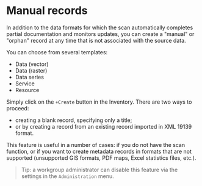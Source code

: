 # Manual records

In addition to the data formats for which the scan automatically completes partial documentation and monitors updates, you can create a "manual" or "orphan" record at any time that is not associated with the source data.

You can choose from several templates:

* Data (vector)
* Data (raster)
* Data series
* Service
* Resource

Simply click on the `+Create` button in the Inventory. There are two ways to proceed:

* creating a blank record, specifying only a title;
* or by creating a record from an existing record imported in XML 19139 format.

This feature is useful in a number of cases:
if you do not have the scan function, or if you want to create metadata records in formats that are not supported (unsupported GIS formats, PDF maps, Excel statistics files, etc.).

> Tip: a workgroup administrator can disable this feature via the settings in the `Administration` menu.
